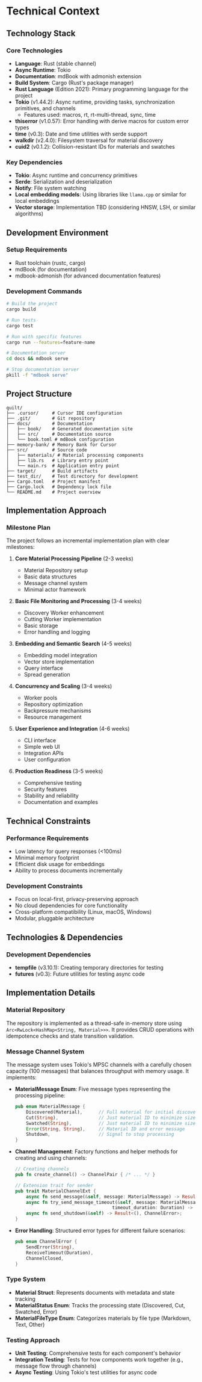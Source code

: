 # Technical Context

## Technology Stack

### Core Technologies

- **Language**: Rust (stable channel)
- **Async Runtime**: Tokio
- **Documentation**: mdBook with admonish extension
- **Build System**: Cargo (Rust's package manager)
- **Rust Language** (Edition 2021): Primary programming language for the project
- **Tokio** (v1.44.2): Async runtime, providing tasks, synchronization primitives, and channels
  - Features used: macros, rt, rt-multi-thread, sync, time
- **thiserror** (v1.0.57): Error handling with derive macros for custom error types
- **time** (v0.3): Date and time utilities with serde support
- **walkdir** (v2.4.0): Filesystem traversal for material discovery
- **cuid2** (v0.1.2): Collision-resistant IDs for materials and swatches

### Key Dependencies

- **Tokio**: Async runtime and concurrency primitives
- **Serde**: Serialization and deserialization
- **Notify**: File system watching
- **Local embedding models**: Using libraries like `llama.cpp` or similar for local embeddings
- **Vector storage**: Implementation TBD (considering HNSW, LSH, or similar algorithms)

## Development Environment

### Setup Requirements

- Rust toolchain (rustc, cargo)
- mdBook (for documentation)
- mdbook-admonish (for advanced documentation features)

### Development Commands

```bash
# Build the project
cargo build

# Run tests
cargo test

# Run with specific features
cargo run --features=feature-name

# Documentation server
cd docs && mdbook serve

# Stop documentation server
pkill -f "mdbook serve"
```

## Project Structure

```
quilt/
├── .cursor/     # Cursor IDE configuration
├── .git/        # Git repository
├── docs/        # Documentation
│   ├── book/    # Generated documentation site
│   ├── src/     # Documentation source
│   └── book.toml # mdBook configuration
├── memory-bank/ # Memory Bank for Cursor
├── src/         # Source code
│   ├── materials/ # Material processing components
│   ├── lib.rs   # Library entry point
│   └── main.rs  # Application entry point
├── target/      # Build artifacts
├── test_dir/    # Test directory for development
├── Cargo.toml   # Project manifest
├── Cargo.lock   # Dependency lock file
└── README.md    # Project overview
```

## Implementation Approach

### Milestone Plan

The project follows an incremental implementation plan with clear milestones:

1. **Core Material Processing Pipeline** (2-3 weeks)

   - Material Repository setup
   - Basic data structures
   - Message channel system
   - Minimal actor framework

2. **Basic File Monitoring and Processing** (3-4 weeks)

   - Discovery Worker enhancement
   - Cutting Worker implementation
   - Basic storage
   - Error handling and logging

3. **Embedding and Semantic Search** (4-5 weeks)

   - Embedding model integration
   - Vector store implementation
   - Query interface
   - Spread generation

4. **Concurrency and Scaling** (3-4 weeks)

   - Worker pools
   - Repository optimization
   - Backpressure mechanisms
   - Resource management

5. **User Experience and Integration** (4-6 weeks)

   - CLI interface
   - Simple web UI
   - Integration APIs
   - User configuration

6. **Production Readiness** (3-5 weeks)
   - Comprehensive testing
   - Security features
   - Stability and reliability
   - Documentation and examples

## Technical Constraints

### Performance Requirements

- Low latency for query responses (<100ms)
- Minimal memory footprint
- Efficient disk usage for embeddings
- Ability to process documents incrementally

### Development Constraints

- Focus on local-first, privacy-preserving approach
- No cloud dependencies for core functionality
- Cross-platform compatibility (Linux, macOS, Windows)
- Modular, pluggable architecture

## Technologies & Dependencies

### Development Dependencies

- **tempfile** (v3.10.1): Creating temporary directories for testing
- **futures** (v0.3): Future utilities for testing async code

## Implementation Details

### Material Repository

The repository is implemented as a thread-safe in-memory store using `Arc<RwLock<HashMap<String, Material>>>`. It provides CRUD operations with idempotence checks and state transition validation.

### Message Channel System

The message system uses Tokio's MPSC channels with a carefully chosen capacity (100 messages) that balances throughput with memory usage. It implements:

- **MaterialMessage Enum**: Five message types representing the processing pipeline:

  ```rust
  pub enum MaterialMessage {
      Discovered(Material),      // Full material for initial discovery
      Cut(String),               // Just material ID to minimize size
      Swatched(String),          // Just material ID to minimize size
      Error(String, String),     // Material ID and error message
      Shutdown,                  // Signal to stop processing
  }
  ```

- **Channel Management**: Factory functions and helper methods for creating and using channels:

  ```rust
  // Creating channels
  pub fn create_channel() -> ChannelPair { /* ... */ }

  // Extension trait for sender
  pub trait MaterialChannelExt {
      async fn send_message(&self, message: MaterialMessage) -> Result<(), ChannelError>;
      async fn try_send_message_timeout(&self, message: MaterialMessage,
                                      timeout_duration: Duration) -> Result<(), ChannelError>;
      async fn send_shutdown(&self) -> Result<(), ChannelError>;
  }
  ```

- **Error Handling**: Structured error types for different failure scenarios:
  ```rust
  pub enum ChannelError {
      SendError(String),
      ReceiveTimeout(Duration),
      ChannelClosed,
  }
  ```

### Type System

- **Material Struct**: Represents documents with metadata and state tracking
- **MaterialStatus Enum**: Tracks the processing state (Discovered, Cut, Swatched, Error)
- **MaterialFileType Enum**: Categorizes materials by file type (Markdown, Text, Other)

### Testing Approach

- **Unit Testing**: Comprehensive tests for each component's behavior
- **Integration Testing**: Tests for how components work together (e.g., message flow through channels)
- **Async Testing**: Using Tokio's test utilities for async code
